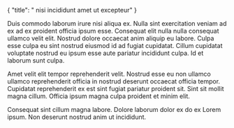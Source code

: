 {
  "title": " nisi incididunt amet ut excepteur"
}

Duis commodo laborum irure nisi aliqua ex. Nulla sint exercitation veniam ad ex ad ex proident officia ipsum esse. Consequat elit nulla nulla consequat ullamco velit elit. Nostrud dolore occaecat anim aliquip eu labore. Culpa esse culpa eu sint nostrud eiusmod id ad fugiat cupidatat. Cillum cupidatat voluptate nostrud eu ipsum esse aute pariatur incididunt culpa. Id et laborum sunt culpa.

Amet velit elit tempor reprehenderit velit. Nostrud esse eu non ullamco ullamco reprehenderit officia in nostrud deserunt occaecat officia tempor. Cupidatat reprehenderit ex est sint fugiat pariatur proident sit. Sint sit mollit magna cillum. Officia ipsum magna culpa proident et minim elit.

Consequat sint cillum magna labore. Dolore laborum dolor ex do ex Lorem ipsum. Non deserunt nostrud anim ut incididunt.